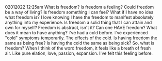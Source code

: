 02012022 12:25am
What is freedom? Is freedom a feeling? Could freedom be a way of living? Is freedom something I can feel? What if I have no idea what freedom is? I love knowing I have the freedom to manifest absolutely anything into my experience. Is freedom a solid thing that I can attain and own for myself? Freedom is abstract, isn't it? Can one HAVE freedom? What does it mean to have anything? I've had a cold before. I've experienced "cold" symptoms temporarily. The effects of the cold. Is having freedom the same as being free? Is having the cold the same as being sick? So, what is freedom? When I think of the word freedom, it feels like a breath of fresh air. Like pure elation, love, passion, expansion. I've felt this feeling before. 